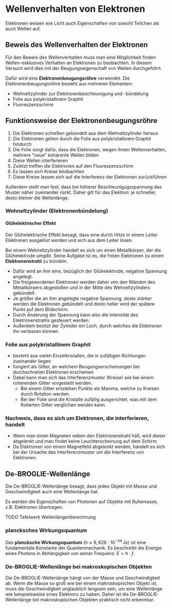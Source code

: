 # Wellenverhalten von Elektronen

Elektronen weisen wie Licht auch Eigenschaften von sowohl Teilchen als auch Wellen auf.

## Beweis des Wellenverhalten der Elektronen

Für den Beweis des Wellenverhalten muss man eine Möglichkeit finden Wellen-exklusives Verhalten an Elektronen zu beobachten. In diesem Versuch wird dies mit der Beugungseigenschaft von Wellen durchgeführt.

Dafür wird eine **Elektronenbeugungsröhre** verwendet. Die Elektronenbeugungsröhre besteht aus mehreren Elementen:

- Wehneltzylinder zur Elektronenbeschleunigung und -bündelung
- Folie aus polykristallinem Graphit
- Fluoreszenzschirm

## Funktionsweise der Elektronenbeugungsröhre

1. Die Elektronen schießen gebündelt aus dem Wehneltzylinder heraus
2. Die Elektronen gehen durch die Folie aus polykristallinem Graphit hindurch
3. Die Folie sorgt dafür, dass die Elektronen, wegen ihrem Wellenverhalten, mehrere "neue" kohärente Wellen bilden
4. Diese Wellen interferieren
5. Zuletzt treffen die Elektronen auf den Fluoreszenzschirm
6. Es lassen sich Kreise beobachten
7. Diese Kreise lassen sich auf die Interferenz der Elektronen zurückführen

Außerdem stellt man fest, dass bei höherer Beschleunigugsspannung das Muster näher zueinander rückt. Daher gilt für das Elektron: je schneller, desto kleiner die Wellenlänge.

### Wehneltzylinder (Elektronenbündelung)

#### Glühelektrischer Effekt

Der Glühelektrische Effekt besagt, dass eine durch Hitze in einem Leiter Elektronen ausgelöst werden und sich aus dem Leiter lösen.

Bei einem Wehneltzylinder handelt es sich um einen Metallkörper, der die Glühelektrode umgibt. Seine Aufgabe ist es, die freien Elektronen zu einem **Elektronenstrahl** zu bündeln.

- Dafür wird an ihm eine, bezüglich der Glühelektrode, negative Spannung angelegt.
- Die freigewordenen Elektronen werden daher von den Wänden des Metallkörpers abgestoßen und in der Mitte des Wehneltzylinders gebündelt.
- Je größer die an ihm angelegte negative Spannung, desto stärker werden die Elektronen gebündelt und desto heller wird der spätere Punkt auf dem Bildschirm.
- Durch Änderung der Spannung kann also die Intensität des Elektronenstrahls gesteuert werden.
- Außerdem besitzt der Zylinder ein Loch, durch welches die Elektronen ihn verlassen können.

### Folie aus polykristallinem Graphit

- besteht aus vielen Einzelkristallen, die in zufälligen Richtungen zueinander liegen
- fungiert als Gitter, an welchem Beugungserscheinungen bei durchschreiten Elektronen erscheinen
- Dabei kann man sich das Interferenzmuster (Kreise) wie bei einem rotierenden Gitter vorgestellt werden.
  - Bei einem Gitter entstehen Punkte als Maxima, welche zu Kreisen durch Rotation werden.
  - Bei der Folie sind die Kristalle zufällig ausgerichtet, was mit dem Rotierten Gitter verglichen werden kann.

### Nachweis, dass es sich um Elektronen, die interferieren, handelt

- Wenn man einen Magneten neben den Elektronenstrahl hält, wird dieser abgelenkt und man findet keine Leuchterscheinung auf dem Schirm.
- Da Elektronen von einem Magnetfeld abgelenkt werden, handelt es sich bei der Ursache des Interferenzmuster um die Interferenz von Elektronen.

## De-BROGLIE-Wellenlänge

Die De-BROGLIE-Wellenlänge besagt, dass jedes Objekt mit Masse und Geschwindigkeit auch eine Wellenlänge hat.

Es werden die Eigenschaften von Photonen auf Objekte mit Ruhemasse, z.B. Elektronen übertragen.

TODO Tafelwerk Wellenlängenberechnung

### plancksches Wirkungsquantum

Das **plancksche Wirkungsquantum** ($h \approx 6{,}626 \cdot 10^{-34} \, \text{Js}$) ist eine fundamentale Konstante der Quantenmechanik. Es beschreibt die Energie eines Photons in Abhängigkeit von seiner Frequenz: $E = h \cdot f$.

### De-BROGLIE-Wellenlänge bei makroskopischen Objekten

Die De-BROGLIE-Wellenlänge hängt von der Masse und Geschwindigkeit ab. Wenn die Masse so groß wie bei einem makroskopischen Objekt ist, muss die Geschwindigkeit unglaublich langsam sein, um eine Wellenlänge wie beispielsweise eines Elektrons zu haben. Daher ist die De-BROGLIE-Wellenlänge bei makroskopischen Objekten praktisch nicht erkennbar.
